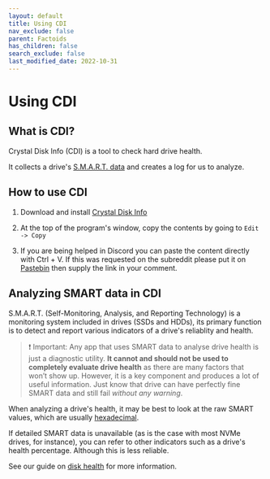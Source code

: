 ```yaml
---
layout: default
title: Using CDI
nav_exclude: false
parent: Factoids
has_children: false
search_exclude: false
last_modified_date: 2022-10-31
---
```


# Using CDI

## What is CDI?

Crystal Disk Info (CDI) is a tool to check hard drive health.

It collects a drive's [S.M.A.R.T. data](docs/factoids/cdi#analyzing-smart-data-in-cdi) and creates a log for us to analyze.

## How to use CDI

1. Download and install [Crystal Disk Info](https://osdn.net/projects/crystaldiskinfo/downloads/76716/CrystalDiskInfo8_15_2.exe/)

2. At the top of the program's window, copy the contents by going to `Edit -> Copy`

3. If you are being helped in Discord you can paste the content directly with Ctrl + V. If this was requested on the subreddit please put it on [Pastebin](https://pastebin.com) then supply the link in your comment.

## Analyzing SMART data in CDI

S.M.A.R.T. (Self-Monitoring, Analysis, and Reporting Technology) is a monitoring system included in drives (SSDs and HDDs), its primary function is to detect and report various indicators of a drive's reliablity and health. 

> ❗ Important: Any app that uses SMART data to analyse drive health is just a diagnostic utility. **It cannot and should not be used to completely evaluate drive health** as there are many factors that won’t show up. However, it is a key component and produces a lot of useful information. Just know that drive can have perfectly fine SMART data and still fail _without any warning_.

When analyzing a drive's health, it may be best to look at the raw SMART values, which are usually [hexadecimal](https://en.wikipedia.org/wiki/Hexadecimal). 

If detailed SMART data is unavailable (as is the case with most NVMe drives, for instance), you can refer to other indicators such as a drive's health percentage. Although this is less reliable.

See our guide on [disk health](/docs/disks/disk-health) for more information.
